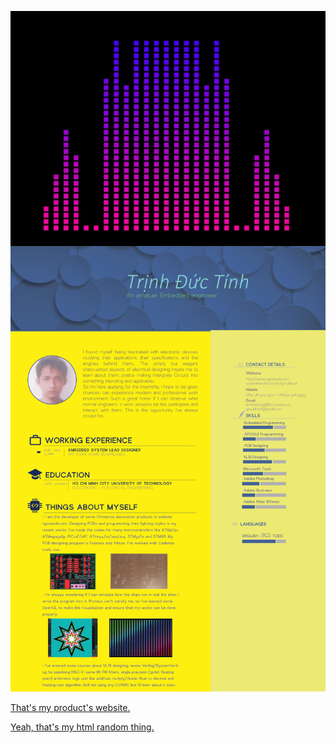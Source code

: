 

<a href="/BlogPostAssets/video/Untitled.mp4" title="Link Title"><img src="/BlogPostAssets/video/Capture.png"  style="float: left; margin-right: 10px;"/></a>



![](0001.jpg)

[That's my product's website.](http://ngoisaola.com)

[Yeah, that's my html random thing.](https://groutlloyd.github.io/Portfolio.html)

